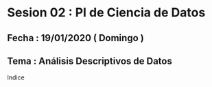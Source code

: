 # Sesion 02 : PI de Ciencia de Datos

## Fecha : 19/01/2020 ( Domingo )
## Tema : Análisis Descriptivos de Datos

Indice

